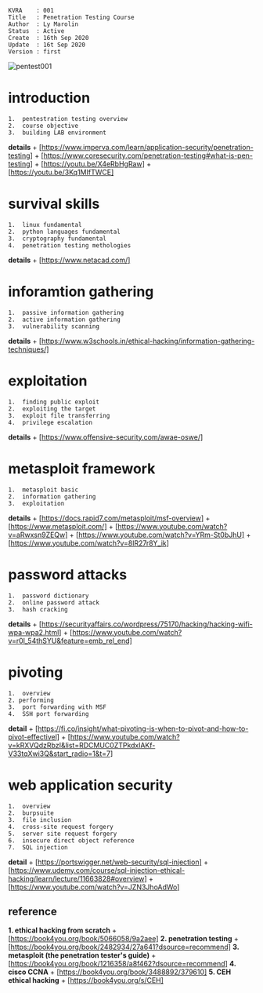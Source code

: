 ```
KVRA    : 001
Title   : Penetration Testing Course
Author  : Ly Marolin
Status  : Active
Create  : 16th Sep 2020
Update  : 16t Sep 2020
Version : first
```
![pentest001](images/pentestt001.jpg)

# **introduction**
    1.  pentestration testing overview
    2.  course objective
    3.  building LAB environment

**details**
    +   [https://www.imperva.com/learn/application-security/penetration-testing]
    +   [https://www.coresecurity.com/penetration-testing#what-is-pen-testing]
    +   [https://youtu.be/X4eRbHgRaw]
    +   [https://youtu.be/3Kq1MIfTWCE]


# **survival skills**
    1.  linux fundamental
    2.  python languages fundamental
    3.  cryptography fundamental
    4.  penetration testing methologies

**details**
    +   [https://www.netacad.com/]


#   **inforamtion gathering**
    1.  passive information gathering
    2.  active information gathering
    3.  vulnerability scanning

**details**
    +   [https://www.w3schools.in/ethical-hacking/information-gathering-techniques/]


#   **exploitation**
    1.  finding public exploit
    2.  exploiting the target
    3.  exploit file transferring
    4.  privilege escalation

**details**
    +   [https://www.offensive-security.com/awae-oswe/]


#   **metasploit framework**
    1.  metasploit basic
    2.  information gathering
    3.  exploitation

**details**
    +   [https://docs.rapid7.com/metasploit/msf-overview]
    +   [https://www.metasploit.com/]
    +   [https://www.youtube.com/watch?v=aRwxsn9ZEQw]
    +   [https://www.youtube.com/watch?v=YRm-St0bJhU]
    +   [https://www.youtube.com/watch?v=8lR27r8Y_ik]


#   **password attacks**
    1.  password dictionary
    2.  online password attack
    3.  hash cracking
    
**details**
    +   [https://securityaffairs.co/wordpress/75170/hacking/hacking-wifi-wpa-wpa2.html]
    +   [https://www.youtube.com/watch?v=r0l_54thSYU&feature=emb_rel_end]


#   **pivoting**
    1.  overview
    2. performing
    3.  port forwarding with MSF
    4.  SSH port forwarding

**detail**
    +   [https://fi.co/insight/what-pivoting-is-when-to-pivot-and-how-to-pivot-effectivel]
    +   [https://www.youtube.com/watch?v=kRXVQdzRbzI&list=RDCMUC0ZTPkdxlAKf-V33tqXwi3Q&start_radio=1&t=7]


#   **web application security**
    1.  overview
    2.  burpsuite
    3.  file inclusion
    4.  cross-site request forgery
    5.  server site request forgery
    6.  insecure direct object reference
    7.  SQL injection

**detail**
    +   [https://portswigger.net/web-security/sql-injection]
    +   [https://www.udemy.com/course/sql-injection-ethical-hacking/learn/lecture/11663828#overview]
    +   [https://www.youtube.com/watch?v=JZN3JhoAdWo]



##  reference

**1. ethical hacking from scratch**
    +   [https://book4you.org/book/5066058/9a2aee]
**2. penetration testing**
    +   [https://book4you.org/book/2482934/27a641?dsource=recommend]
**3. metasploit (the penetration tester's guide)**
    +   [https://book4you.org/book/1216358/a8f462?dsource=recommend]
**4. cisco CCNA**
    +   [https://book4you.org/book/3488892/379610]
**5. CEH ethical hacking**
    +   [https://book4you.org/s/CEH]